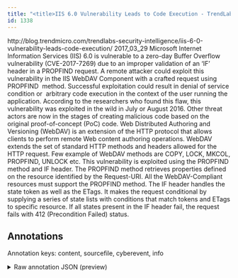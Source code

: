 ```yaml
---
title: "<title>IIS 6.0 Vulnerability Leads to Code Execution - TrendLabs Security Intelligence Blog</title>"
id: 1338
---
```


<title>IIS 6.0 Vulnerability Leads to Code Execution - TrendLabs Security Intelligence Blog</title>
<source> http://blog.trendmicro.com/trendlabs-security-intelligence/iis-6-0-vulnerability-leads-code-execution/ </source>
<date> 2017_03_29 </date>
<text>
Microsoft Internet Information Services (IIS) 6.0 is vulnerable to a zero-day Buffer Overflow vulnerability (CVE-2017-7269) due to an improper validation of an ‘IF’ header in a PROPFIND request.
A remote attacker could exploit this vulnerability in the IIS WebDAV Component with a crafted request using PROPFIND  method.
Successful exploitation could result in denial of service condition or  arbitrary code execution in the context of the user running the application.
According to the researchers who found this flaw, this vulnerability was exploited in the wild in July or August 2016.
Other threat actors are now in the stages of creating malicious code based on the original proof-of-concept (PoC) code.
Web Distributed Authoring and Versioning (WebDAV) is an extension of the HTTP protocol that allows clients to perform remote Web content authoring operations.
WebDAV extends the set of standard HTTP methods and headers allowed for the HTTP request.
Few example of WebDAV methods are COPY, LOCK, MKCOL, PROPFIND, UNLOCK etc.
This vulnerability is exploited using the PROPFIND method and IF header.
The PROPFIND method retrieves properties defined on the resource identified by the Request-URI.
All the WebDAV-Compliant resources must support the PROPFIND method.
The IF header handles the state token as well as the ETags.
It makes the request conditional by supplying a series of state lists with conditions that match tokens and ETags to specific resource.
If all states present in the IF header fail, the request fails with 412 (Precondition Failed) status.
</text>



## Annotations

Annotation keys: content, sourcefile, cyberevent, info

<details>
<summary>Raw annotation JSON (preview)</summary>

```json
{
  "content": "Microsoft Internet Information Services (IIS) 6.0 is vulnerable to a zero-day Buffer Overflow vulnerability (CVE-2017-7269) due to an improper validation of an \u2018IF\u2019 header in a PROPFIND request. A remote attacker could exploit this vulnerability in the IIS WebDAV Component with a crafted request using PROPFIND \u00a0method. Successful exploitation could result in denial of service condition or \u00a0arbitrary code execution in the context of the user running the application. According to the researchers who found this flaw, this vulnerability was exploited in the wild in July or August 2016. Other threat actors are now in the stages of creating malicious code based on the original proof-of-concept (PoC) code. Web Distributed Authoring and Versioning (WebDAV) is an extension of the HTTP protocol that allows clients to perform remote Web content authoring operations. WebDAV extends the set of standard HTTP methods and headers allowed for the HTTP request. Few example of WebDAV methods are COPY, LOCK, MKCOL, PROPFIND, UNLOCK etc. This vulnerability is exploited using the PROPFIND method and IF header. The PROPFIND method retrieves properties defined on the resource identified by the Request-URI. All the WebDAV-Compliant resources must support the PROPFIND method. The IF header handles the state token as well as the ETags. It makes the request conditional by supplying a series of state lists with conditions that match tokens and ETags to specific resource. If all states present in the IF header fail, the request fails with 412 (Precondition Failed) status",
  "sourcefile": "1338.txt",
  "cyberevent": {
    "hopper": [
      {
        "index": 0,
        "relation": "Same",
        "events": [
          {
            "index": "E3",
            "type": "Vulnerability-related",
            "realis": "Actual",
            "nugget": {
              "startOffset": 539,
              "index": "T12",
              "endOffset": 552,
              "text": "was exploited"
            },
            "argument": [
              {
                "index": "T8",
                "text": "this vulnerability",
                "endOffset": 538,
                "role": {
                  "type": "Vulnerability"
                },
                "startOffset": 520,
                "type": "Vulnerability"
              },
              {
                "index": "T9",
                "text": "July",
                "endOffset": 572,
                "role": {
                  "type": "Time"
                },
                "startOffset": 568,
                "type": "Time"
              },
              {
                "index": "T10",
                "text": "August 2016",
                "endOffset": 587,
                "role": {
                  "type": "Time"
                },
                "startOffset": 576,
                "type": "Time"
              },
              {
                "index": "T16",
                "text": "creating malicious code based on the original proof-of-concept (PoC) code",
                "endOffset": 707,
                "role": {
                  "CAPEC-Meta": "Code Injection",
                  "type": "Capabilities",
                  "confidence": 0.9466875791549683
                },
                "startOffset": 634,
                "type": "Capabilities"
              }
            ],
            "subtype": "DiscoverVulnerability"
          },
          {
            "index": "E2",
            "type": "Vulnerability-related",
            "realis": "Actual",
            "nugget": {
              "startOffset": 503,
              "index": "T6",
              "endOffset": 508,
              "text": "found"
            },
            "argument": [
              {
                "index": "T7",
                "text": "this flaw",
                "endOffset": 518,
                "role": {
                  "type": "Vulnerability"
                },
                "startOffset
```
</details>
